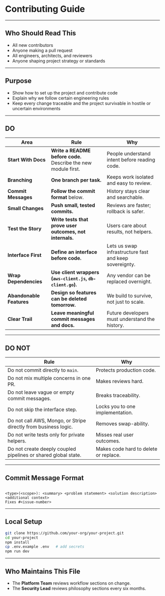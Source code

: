 # Contributing Guide

---

## Who Should Read This
- All new contributors
- Anyone making a pull request
- All engineers, architects, and reviewers
- Anyone shaping project strategy or standards

---

## Purpose
- Show how to set up the project and contribute code
- Explain why we follow certain engineering rules
- Keep every change traceable and the project survivable in hostile or uncertain environments

---

## DO

| Area | Rule | Why |
|------|------|-----|
| **Start With Docs** | **Write a README before code.** Describe the new module first. | People understand intent before reading code. |
| **Branching** | **One branch per task.** | Keeps work isolated and easy to review. |
| **Commit Messages** | **Follow the commit format** below. | History stays clear and searchable. |
| **Small Changes** | **Push small, tested commits.** | Reviews are faster; rollback is safer. |
| **Test the Story** | **Write tests that prove user outcomes, not internals.** | Users care about results, not helpers. |
| **Interface First** | **Define an interface before code.** | Lets us swap infrastructure fast and keep sovereignty. |
| **Wrap Dependencies** | **Use client wrappers (`aws-client.js`, `db-client.go`).** | Any vendor can be replaced overnight. |
| **Abandonable Features** | **Design so features can be deleted tomorrow.** | We build to survive, not just to scale. |
| **Clear Trail** | **Leave meaningful commit messages and docs.** | Future developers must understand the history. |

---

## DO NOT

| Rule | Why |
|------|-----|
| Do not commit directly to `main`. | Protects production code. |
| Do not mix multiple concerns in one PR. | Makes reviews hard. |
| Do not leave vague or empty commit messages. | Breaks traceability. |
| Do not skip the interface step. | Locks you to one implementation. |
| Do not call AWS, Mongo, or Stripe directly from business logic. | Removes swap-ability. |
| Do not write tests only for private helpers. | Misses real user outcomes. |
| Do not create deeply coupled pipelines or shared global state. | Makes code hard to delete or replace. |

---

## Commit Message Format
```

<type>(<scope>): <summary> <problem statement> <solution description> <additional context>
Fixes #<issue-number>

````

---

## Local Setup
```bash
git clone https://github.com/your-org/your-project.git
cd your-project
npm install
cp .env.example .env   # add secrets
npm run dev
````

---

## Who Maintains This File

* The **Platform Team** reviews workflow sections on change.
* The **Security Lead** reviews philosophy sections every six months.
